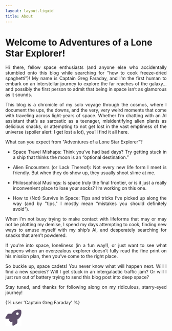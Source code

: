 ```yaml
---
layout: layout.liquid
title: About
---
```


# Welcome to **Adventures of a Lone Star Explorer**!

<div style="text-align: justify">
Hi there, fellow space enthusiasts (and anyone else who accidentally stumbled onto this blog while searching for "how to cook freeze-dried spaghetti")! My name is Captain Greg Faraday, and I’m the first human to embark on an interstellar journey to explore the far reaches of the galaxy… and possibly the first person to admit that being in space isn’t as glamorous as it sounds.

This blog is a chronicle of my solo voyage through the cosmos, where I document the ups, the downs, and the very, very weird moments that come with traveling across light-years of space. Whether I’m chatting with an AI assistant that’s as sarcastic as a teenager, misidentifying alien plants as delicious snacks, or attempting to not get lost in the vast emptiness of the universe (spoiler alert: I get lost a lot), you’ll find it all here.

What can you expect from "Adventures of a Lone Star Explorer"?
- Space Travel Mishaps: Think you’ve had bad days? Try getting stuck in a ship that thinks the moon is an “optional destination.”

- Alien Encounters (or Lack Thereof): Not every new life form I meet is friendly. But when they do show up, they usually shoot slime at me.

- Philosophical Musings: Is space truly the final frontier, or is it just a really inconvenient place to lose your socks? I’m working on this one.

- How to (Not) Survive in Space: Tips and tricks I’ve picked up along the way (and by "tips," I mostly mean “mistakes you should definitely avoid”).

When I’m not busy trying to make contact with lifeforms that may or may not be plotting my demise, I spend my days attempting to cook, finding new ways to amuse myself with my ship’s AI, and desperately searching for snacks that aren’t powdered.

If you're into space, loneliness (in a fun way!), or just want to see what happens when an overzealous explorer doesn’t fully read the fine print on his mission plan, then you’ve come to the right place.

So buckle up, space cadets! You never know what will happen next. Will I find a new species? Will I get stuck in an intergalactic traffic jam? Or will I just run out of battery trying to send this blog post into deep space?

Stay tuned, and thanks for following along on my ridiculous, starry-eyed journey!
</div>

{% user 'Captain Greg Faraday' %}

<img class="about" alt="rocket" src="/images/rocket-solid.svg" width="50" />
